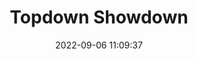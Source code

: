 ---
date: 2022-09-06 11:09:37
title: 'Topdown Showdown'	
tags: []
price: $0.99 One Time	
link: https://store.steampowered.com/app/679390/Topdown_Showdown/	


---
